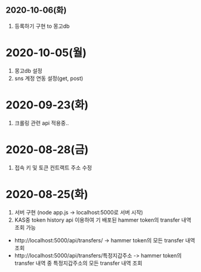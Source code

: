 ## 2020-10-06(화)
1. 등록하기 구현 to 몽고db

# 2020-10-05(월)
1. 몽고db 설정
2. sns 계정 연동 설정(get, post)

# 2020-09-23(화)
1. 크롤링 관련 api 적용중..

# 2020-08-28(금)

1. 접속 키 및 토큰 컨트랙트 주소 수정

# 2020-08-25(화)

1. 서버 구현 (node app.js -> localhost:5000로 서버 시작)
2. KAS중 token history api 이용하여 기 배포된 hammer token의 transfer 내역 조회 가능

- http://localhost:5000/api/transfers/ -> hammer token의 모든 transfer 내역 조회
- http://localhost:5000/api/transfers/특정지갑주소 -> hammer token의 transfer 내역 중 특정지갑주소의 모든 transfer 내역 조회
